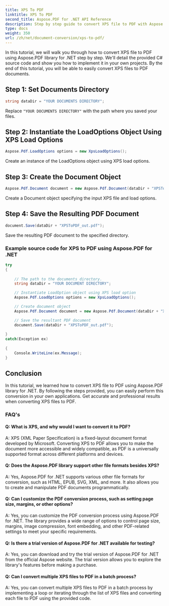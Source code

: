 ```yaml
---
title: XPS To PDF
linktitle: XPS To PDF
second_title: Aspose.PDF for .NET API Reference
description: Step by step guide to convert XPS file to PDF with Aspose.PDF for .NET.
type: docs
weight: 350
url: /zh/net/document-conversion/xps-to-pdf/
---
```

In this tutorial, we will walk you through how to convert XPS file to PDF using Aspose.PDF library for .NET step by step. We'll detail the provided C# source code and show you how to implement it in your own projects. By the end of this tutorial, you will be able to easily convert XPS files to PDF documents.

## Step 1: Set Documents Directory
```csharp
string dataDir = "YOUR DOCUMENTS DIRECTORY";
```
Replace `"YOUR DOCUMENTS DIRECTORY"` with the path where you saved your files.

## Step 2: Instantiate the LoadOptions Object Using XPS Load Options
```csharp
Aspose.Pdf.LoadOptions options = new XpsLoadOptions();
```
Create an instance of the LoadOptions object using XPS load options.

## Step 3: Create the Document Object
```csharp
Aspose.Pdf.Document document = new Aspose.Pdf.Document(dataDir + "XPSToPDF.xps", options);
```
Create a Document object specifying the input XPS file and load options.

## Step 4: Save the Resulting PDF Document
```csharp
document.Save(dataDir + "XPSToPDF_out.pdf");
```
Save the resulting PDF document to the specified directory.

### Example source code for XPS to PDF using Aspose.PDF for .NET

```csharp
try
{
	
	// The path to the documents directory.
	string dataDir = "YOUR DOCUMENT DIRECTORY";

	// Instantiate LoadOption object using XPS load option
	Aspose.Pdf.LoadOptions options = new XpsLoadOptions();

	// Create document object 
	Aspose.Pdf.Document document = new Aspose.Pdf.Document(dataDir + "XPSToPDF.xps", options);

	// Save the resultant PDF document
	document.Save(dataDir + "XPSToPDF_out.pdf");
	
}
catch(Exception ex)
   
{
	Console.WriteLine(ex.Message);
}
```

## Conclusion
In this tutorial, we learned how to convert XPS file to PDF using Aspose.PDF library for .NET. By following the steps provided, you can easily perform this conversion in your own applications. Get accurate and professional results when converting XPS files to PDF.

### FAQ's

#### Q: What is XPS, and why would I want to convert it to PDF?

A: XPS (XML Paper Specification) is a fixed-layout document format developed by Microsoft. Converting XPS to PDF allows you to make the document more accessible and widely compatible, as PDF is a universally supported format across different platforms and devices.

#### Q: Does the Aspose.PDF library support other file formats besides XPS?

A: Yes, Aspose.PDF for .NET supports various other file formats for conversion, such as HTML, EPUB, SVG, XML, and more. It also allows you to create and manipulate PDF documents programmatically.

#### Q: Can I customize the PDF conversion process, such as setting page size, margins, or other options?

A: Yes, you can customize the PDF conversion process using Aspose.PDF for .NET. The library provides a wide range of options to control page size, margins, image compression, font embedding, and other PDF-related settings to meet your specific requirements.

#### Q: Is there a trial version of Aspose.PDF for .NET available for testing?

A: Yes, you can download and try the trial version of Aspose.PDF for .NET from the official Aspose website. The trial version allows you to explore the library's features before making a purchase.

#### Q: Can I convert multiple XPS files to PDF in a batch process?

A: Yes, you can convert multiple XPS files to PDF in a batch process by implementing a loop or iterating through the list of XPS files and converting each file to PDF using the provided code.